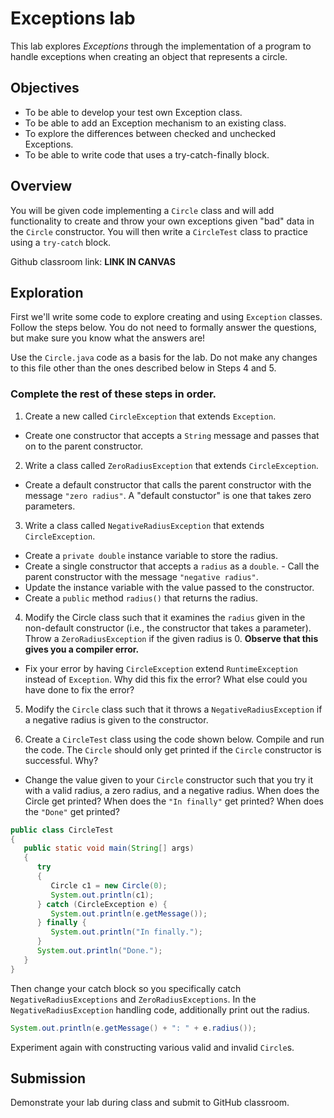 # Exceptions lab

This lab explores *Exceptions* through the implementation of a program to handle exceptions when creating an object that represents a circle.

## Objectives

* To be able to develop your test own Exception class.
* To be able to add an Exception mechanism to an existing class.
* To explore the differences between checked and unchecked Exceptions.
* To be able to write code that uses a try-catch-finally block.

## Overview

You will be given code implementing a `Circle` class and will add functionality to create and throw your own exceptions given "bad" data in the `Circle` constructor.
You will then write a `CircleTest` class to practice using a `try-catch` block.

Github classroom link: **LINK IN CANVAS**

## Exploration

First we'll write some code to explore creating and using `Exception` classes.
Follow the steps below.
You do not need to formally answer the questions, but make sure you know what the answers are!

Use the `Circle.java` code as a basis for the lab. Do not make any changes to this file other than the ones described below in Steps 4 and 5.

### Complete the rest of these steps in order.

1. Create a new called `CircleException` that extends `Exception`.
  - Create one constructor that accepts a `String` message and passes that on to the parent constructor.

2. Write a class called `ZeroRadiusException` that extends `CircleException`.
  - Create a default constructor that calls the parent constructor with the message `"zero radius"`. A "default constuctor" is one that takes zero parameters.

3. Write a class called `NegativeRadiusException` that extends `CircleException`.
  - Create a `private double` instance variable to store the radius.
  - Create a single constructor that accepts a `radius` as a `double`. - Call the parent constructor with the message `"negative radius"`.
  - Update the instance variable with the value passed to the constructor.
  - Create a `public` method `radius()` that returns the radius.

4. Modify the Circle class such that it examines the `radius` given in the non-default constructor (i.e., the constructor that takes a parameter). Throw a `ZeroRadiusException` if the given radius is 0. **Observe that this gives you a compiler error.**
  - Fix your error by having `CircleException` extend `RuntimeException` instead of `Exception`. Why did this fix the error? What else could you have done to fix the error?

5. Modify the `Circle` class such that it throws a `NegativeRadiusException` if a negative radius is given to the constructor.

6. Create a `CircleTest` class using the code shown below. Compile and run the code.
The `Circle` should only get printed if the `Circle` constructor is successful. Why?
  - Change the value given to your `Circle` constructor such that you try it with a valid radius, a zero radius, and a negative radius. When does the Circle get printed? When does the `"In finally"` get printed? When does the `"Done"` get printed?

```java
public class CircleTest 
{
   public static void main(String[] args)
   {
      try
      {
         Circle c1 = new Circle(0);
         System.out.println(c1);
      } catch (CircleException e) {
         System.out.println(e.getMessage());
      } finally {
         System.out.println("In finally.");
      }
      System.out.println("Done.");
   }
}
```

Then change your catch block so you specifically catch `NegativeRadiusExceptions` and `ZeroRadiusExceptions`.
In the `NegativeRadiusException` handling code, additionally print out the radius.

```java
System.out.println(e.getMessage() + ": " + e.radius());
```

Experiment again with constructing various valid and invalid `Circle`s.

## Submission

Demonstrate your lab during class and submit to GitHub classroom.
